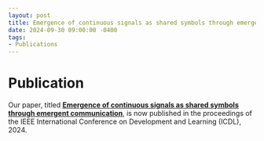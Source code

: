 ```yaml
---
layout: post
title: Emergence of continuous signals as shared symbols through emergent communication
date: 2024-09-30 09:00:00 -0400
tags:
- Publications
---
```


# Publication
Our paper, titled **[Emergence of continuous signals as shared symbols through emergent communication](https://ieeexplore.ieee.org/document/10644981/)**, is now published in the proceedings of the IEEE International Conference on Development and Learning (ICDL), 2024.
